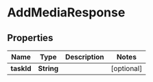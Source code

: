 

# AddMediaResponse


## Properties

| Name | Type | Description | Notes |
|------------ | ------------- | ------------- | -------------|
|**taskId** | **String** |  |  [optional] |



